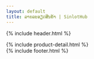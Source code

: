 ```yaml
---
layout: default
title: ລາຍລະອຽດສິນຄ້າ | SinlotHub
---
```


{% include header.html %}
<main>
  {% include product-detail.html %}
</main>
{% include footer.html %}
